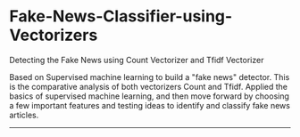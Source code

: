 # Fake-News-Classifier-using-Vectorizers
Detecting the Fake News using Count Vectorizer and Tfidf Vectorizer

Based on Supervised machine learning to build a "fake news" detector. This is the comparative analysis of both vectorizers Count and Tfidf. Applied the basics of supervised machine learning, and then move forward by choosing a few important features and testing ideas to identify and classify fake news articles.

---------------------------------------
